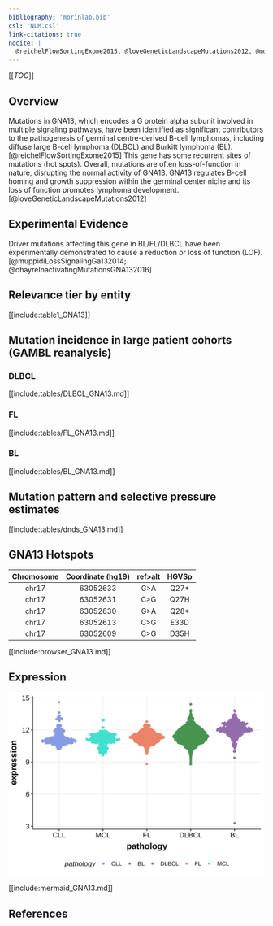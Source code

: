 ```yaml
---
bibliography: 'morinlab.bib'
csl: 'NLM.csl'
link-citations: true
nocite: |
  @reichelFlowSortingExome2015, @loveGeneticLandscapeMutations2012, @morinFrequentMutationHistonemodifying2011
---
```

[[_TOC_]]

## Overview
Mutations in GNA13, which encodes a G protein alpha subunit involved in multiple signaling pathways, have been identified as significant contributors to the pathogenesis of germinal centre-derived B-cell lymphomas, including diffuse large B-cell lymphoma (DLBCL) and Burkitt lymphoma (BL).[@reichelFlowSortingExome2015] This gene has some recurrent sites of mutations (hot spots). Overall, mutations are often loss-of-function in nature, disrupting the normal activity of GNA13. GNA13 regulates B-cell homing and growth suppression within the germinal center niche and its loss of function promotes lymphoma development.[@loveGeneticLandscapeMutations2012]



## Experimental Evidence

Driver mutations affecting this gene in BL/FL/DLBCL have been experimentally demonstrated to cause a reduction or loss of function (LOF).[@muppidiLossSignalingGa132014; @ohayreInactivatingMutationsGNA132016]

## Relevance tier by entity

[[include:table1_GNA13]]

## Mutation incidence in large patient cohorts (GAMBL reanalysis)

### DLBCL
[[include:tables/DLBCL_GNA13.md]]

### FL
[[include:tables/FL_GNA13.md]]

### BL
[[include:tables/BL_GNA13.md]]

## Mutation pattern and selective pressure estimates

[[include:tables/dnds_GNA13.md]]

## GNA13 Hotspots

| Chromosome |Coordinate (hg19) | ref>alt | HGVSp | 
 | :---:| :---: | :--: | :---: |
| chr17 | 63052633 | G>A | Q27* |
| chr17 | 63052631 | C>G | Q27H |
| chr17 | 63052630 | G>A | Q28* |
| chr17 | 63052613 | C>G | E33D |
| chr17 | 63052609 | C>G | D35H |

[[include:browser_GNA13.md]]

## Expression
![](images/gene_expression/GNA13_by_pathology.svg)


<!-- ORIGIN: morinFrequentMutationHistonemodifying2011 -->
<!-- BL: loveGeneticLandscapeMutations2012 -->
<!-- FL: morinFrequentMutationHistonemodifying2011 -->
<!-- BL: loveGeneticLandscapeMutations2012 -->
<!-- DLBCL: morinFrequentMutationHistonemodifying2011 -->

[[include:mermaid_GNA13.md]]

## References
